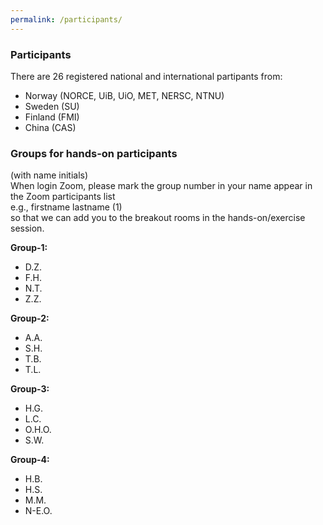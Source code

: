 ```yaml
---
permalink: /participants/
---
```


### Participants
There are 26 registered national and international partipants from:
*  Norway (NORCE, UiB, UiO, MET, NERSC, NTNU)
*  Sweden (SU)
*  Finland (FMI)
*  China (CAS)

### Groups for hands-on participants
(with name initials)\
When login Zoom, please mark the group number in your name appear in the Zoom participants list\
e.g., firstname lastname (1) \
so that we can add you to the breakout rooms in the hands-on/exercise session.

**Group-1:**
* D.Z.
* F.H.
* N.T.
* Z.Z.

**Group-2:**
* A.A.
* S.H.
* T.B.
* T.L.

**Group-3:**
* H.G.
* L.C.
* O.H.O.
* S.W.

**Group-4:**
* H.B.
* H.S.
* M.M.
* N-E.O.


